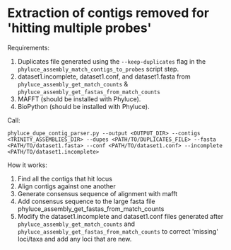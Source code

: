 # Extraction of contigs removed for 'hitting multiple probes'


Requirements:   

1. Duplicates file generated using the `--keep-duplicates` flag in the `phyluce_assembly_match_contigs_to_probes` script step. 
1. dataset1.incomplete, dataset1.conf, and dataset1.fasta from `phyluce_assembly_get_match_counts` & `phyluce_assembly_get_fastas_from_match_counts`
2. MAFFT (should be installed with Phyluce).
2. BioPython (should be installed with Phyluce). 

Call:

```
phyluce_dupe_contig_parser.py --output <OUTPUT_DIR> --contigs <TRINITY_ASSEMBLIES_DIR> --dupes <PATH/TO/DUPLICATES_FILE> --fasta <PATH/TO/dataset1.fasta> --conf <PATH/TO/dataset1.conf> --incomplete <PATH/TO/dataset1.incomplete>
```

How it works: 

1.	Find all the contigs that hit locus
2.	Align contigs against one another
3.	Generate consensus sequence of alignment with mafft
4.	Add consensus sequence to the large fasta file phyluce_assembly_get_fastas_from_match_counts
5.	Modify the dataset1.incomplete and dataset1.conf files generated after `phyluce_assembly_get_match_counts` and `phyluce_assembly_get_fastas_from_match_counts` to correct 'missing' loci/taxa and add any loci that are new. 
